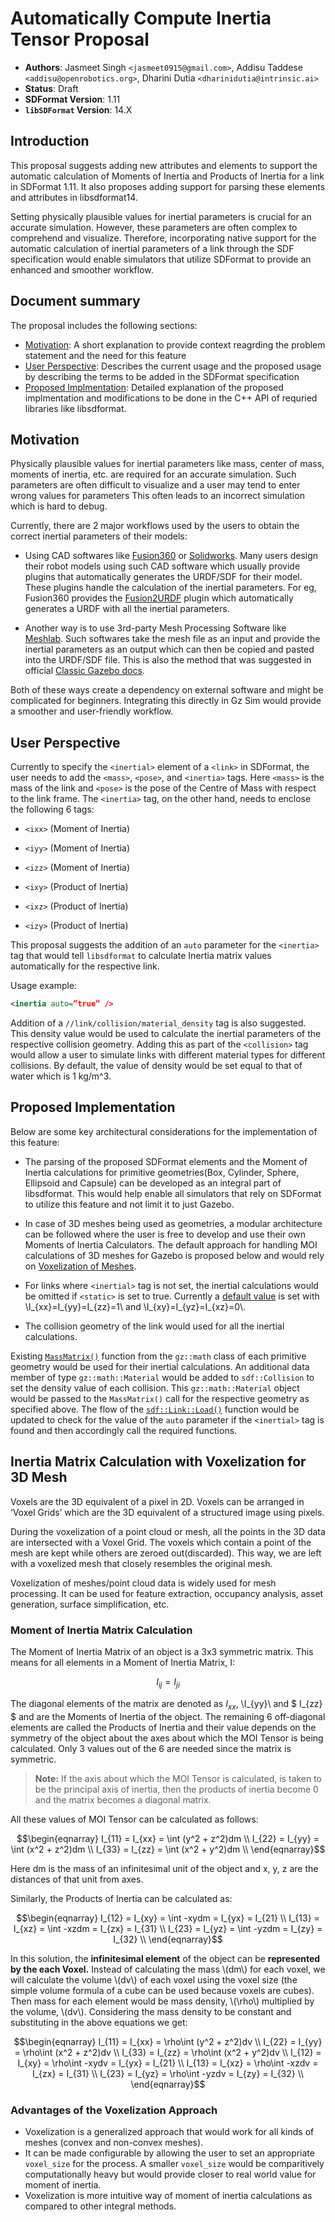 <script src='https://cdnjs.cloudflare.com/ajax/libs/mathjax/2.7.5/MathJax.js?config=TeX-MML-AM_CHTML' async></script>

# Automatically Compute Inertia Tensor Proposal

* **Authors**:
Jasmeet Singh `<jasmeet0915@gmail.com>`, Addisu Taddese `<addisu@openrobotics.org>`, Dharini Dutia `<dharinidutia@intrinsic.ai>`
* **Status**: Draft
* **SDFormat Version**: 1.11
* **`libSDFormat` Version**: 14.X 

## Introduction

This proposal suggests adding new attributes and elements to support the automatic calculation of Moments of Inertia and Products of Inertia for a link in SDFormat 1.11. It also proposes adding support for parsing these elements and attributes in libsdformat14.

Setting physically plausible values for inertial parameters is crucial for an accurate simulation. However, these parameters are often complex to comprehend and visualize. Therefore, incorporating native support for the automatic calculation of inertial parameters of a link through the SDF specification would enable simulators that utilize SDFormat to provide an enhanced and smoother workflow.

## Document summary

The proposal includes the following sections:

* [Motivation](#motivation): A short explanation to provide context reagrding the problem statement and the need for this feature
* [User Perspective](#user-perspective): Describes the current usage and the proposed usage by describing the terms to be added in the SDFormat specification
* [Proposed Implmentation](#proposed-implementation): Detailed explanation of the proposed implmentation and modifications to be done in the C++ API of requried libraries like libsdformat. 

## Motivation

Physically plausible values for inertial parameters like mass, center of mass, moments of inertia, etc. are required for an accurate simulation. Such parameters are often difficult to visualize and a user may tend to enter wrong values for parameters This often leads to an incorrect simulation which is hard to debug.

Currently, there are 2 major workflows used by the users to obtain the correct inertial parameters of their models:

 * Using CAD softwares like [Fusion360](https://www.autodesk.in/products/fusion-360/overview?term=1-YEAR&tab=subscription) or [Solidworks](https://www.solidworks.com/). Many users design their robot models using such CAD software which usually provide plugins that automatically generates the URDF/SDF for their model. These plugins handle the calculation of the inertial parameters. For eg, Fusion360 provides the [Fusion2URDF](https://github.com/syuntoku14/fusion2urdf) plugin which automatically generates a URDF with all the inertial parameters.

 * Another way is to use 3rd-party Mesh Processing Software like [Meshlab](https://www.meshlab.net/). Such softwares take the mesh file as an input and provide the inertial parameters as an output which can then be copied and pasted into the URDF/SDF file. This is also the method that was suggested in official [Classic Gazebo docs](https://classic.gazebosim.org/tutorials?cat=build_robot&tut=inertia).

Both of these ways create a dependency on external software and might be complicated for beginners. Integrating this directly in Gz Sim would provide a smoother and user-friendly workflow.

## User Perspective

Currently to specify the `<inertial>` element of a `<link>` in SDFormat, the user needs to add the `<mass>`, `<pose>`, and `<inertia>` tags. Here `<mass>` is the mass of the link and `<pose>` is the pose of the Centre of Mass with respect to the link frame. The `<inertia>` tag, on the other hand, needs to enclose the following 6 tags:

 * `<ixx>` (Moment of Inertia)

 * `<iyy>` (Moment of Inertia)

 * `<izz>` (Moment of Inertia)

 * `<ixy>` (Product of Inertia)
 
 * `<ixz>` (Product of Inertia)
 
 * `<izy>` (Product of Inertia)

This proposal suggests the addition of an `auto` parameter for the `<inertia>` tag that would tell `libsdformat` to calculate Inertia matrix values automatically for the respective link. 

Usage example:    
```xml
<inertia auto=”true” />
```

Addition of a `//link/collision/material_density` tag is also suggested. This density value would be used to calculate the inertial parameters of the respective collision geometry. Adding this as part of the `<collision>` tag would allow a user to simulate links with different material types for different collisions. By default, the value of density would be set equal to that of water which is 1 kg/m^3.  

## Proposed Implementation
Below are some key architectural considerations for the implementation of this feature:

 *  The parsing of the proposed SDFormat elements and the Moment of Inertia calculations for primitive geometries(Box, Cylinder, Sphere, Ellipsoid and Capsule) can be developed as an integral part of libsdformat. This would help enable all simulators that rely on SDFormat to utilize this feature and not limit it to just Gazebo.

 * In case of 3D meshes being used as geometries, a modular architecture can be followed where the user is free to develop and use their own Moments of Inertia Calculators. The default approach for handling MOI calculations of 3D meshes for Gazebo is proposed below and would rely on [Voxelization of Meshes](#inertia-matrix-calculation-with-voxelization-for-3d-mesh).

 * For links where `<inertial>` tag is not set, the inertial calculations would be omitted if `<static>` is set to true. Currently a [default value](https://github.com/gazebosim/sdformat/blob/4530dba5e83b5ee7868156d3040e7554f93b19a6/src/Link.cc#L164) is set with \\I_{xx}=I_{yy}=I_{zz}=1\\ and \\I_{xy}=I_{yz}=I_{xz}=0\\.

 * The collision geometry of the link would used for all the inertial calculations.

Existing [`MassMatrix()`](https://github.com/gazebosim/gz-math/blob/2dd5ab6f9e0b7b3220723c5fa5f4f763746c0851/include/gz/math/detail/Capsule.hh#L100) function from the `gz::math` class of each primitive geometry would be used for their inertial calculations. 
An additional data member of type `gz::math::Material` would be added to `sdf::Collision` to set the density value of each collision. This `gz::math::Material` object would be passed to the `MassMatrix()` call for the respective geometry as specified above.
The flow of the [`sdf::Link::Load()`](https://github.com/gazebosim/sdformat/blob/4530dba5e83b5ee7868156d3040e7554f93b19a6/src/Link.cc#L170) function would be updated to check for the value of the `auto` parameter if the `<inertial>` tag is found and then accordingly call the required functions.

## Inertia Matrix Calculation with Voxelization for 3D Mesh

Voxels are the 3D equivalent of a pixel in 2D. Voxels can be arranged in ‘Voxel Grids’ which are the 3D equivalent of a structured image using pixels. 

During the voxelization of a point cloud or mesh, all the points in the 3D data are intersected with a Voxel Grid. The voxels which contain a point of the mesh are kept while others are zeroed out(discarded). This way, we are left with a voxelized mesh that closely resembles the original mesh.

Voxelization of meshes/point cloud data is widely used for mesh processing. It can be used for feature extraction, occupancy analysis, asset generation, surface simplification, etc. 

### Moment of Inertia Matrix Calculation

The Moment of Inertia Matrix of an object is a 3x3 symmetric matrix. This means for all elements in a Moment of Inertia Matrix, I:

$$
    I_{ij} = I_{ji} 
$$

The diagonal elements of the matrix are denoted as $`I_{xx}`$, \I_{yy}\ and $ I_{zz} $ and are the Moments of Inertia of the object. The remaining 6 off-diagonal elements are called the Products of Inertia and their value depends on the symmetry of the object about the axes about which the MOI Tensor is being calculated. Only 3 values out of the 6 are needed since the matrix is symmetric. 

>**Note:** If the axis about which the MOI Tensor is calculated, is taken to be the principal axis of inertia, then the products of inertia become 0 and the matrix becomes a diagonal matrix.

All these values of MOI Tensor can be calculated as follows:

$$\begin{eqnarray} 
 I_{11} = I_{xx} = \int (y^2 + z^2)dm \\
 I_{22} = I_{yy} = \int (x^2 + z^2)dm \\
 I_{33} = I_{zz} = \int (x^2 + y^2)dm \\ 
\end{eqnarray}$$

Here dm is the mass of an infinitesimal unit of the object and x, y, z are the distances of that unit from axes. 

Similarly, the Products of Inertia can be calculated as:

$$\begin{eqnarray}
 I_{12}  = I_{xy} = \int -xydm = I_{yx} = I_{21} \\
 I_{13}  = I_{xz} = \int -xzdm = I_{zx} = I_{31} \\
 I_{23}  = I_{yz} = \int -yzdm = I_{zy} = I_{32} \\
\end{eqnarray}$$

In this solution, the **infinitesimal element** of the object can be **represented by the each Voxel.** Instead of calculating the mass \\(dm\\) for each voxel, we will calculate the volume \\(dv\\) of each voxel using the voxel size (the simple volume formula of a cube can be used because voxels are cubes). Then mass for each element would be mass density, \\(\rho\\) multiplied by the volume, \\(dv\\). Considering the mass density to be constant and substituting in the above equations we get:

$$\begin{eqnarray}
I_{11} = I_{xx} = \rho\int (y^2 + z^2)dv \\
I_{22} = I_{yy} = \rho\int (x^2 + z^2)dv \\
I_{33} = I_{zz} = \rho\int (x^2 + y^2)dv \\
I_{12}  = I_{xy} = \rho\int -xydv = I_{yx} = I_{21} \\
I_{13}  = I_{xz} = \rho\int -xzdv = I_{zx} = I_{31} \\
I_{23}  = I_{yz} = \rho\int -yzdv = I_{zy} = I_{32} \\
\end{eqnarray}$$

### Advantages of the Voxelization Approach
 * Voxelization is a generalized approach that would work for all kinds of meshes (convex and non-convex meshes).
 * It can be made configurable by allowing the user to set an appropriate `voxel_size` for the process. A smaller `voxel_size` would be comparitively computationally heavy but would provide closer to real world value for moment of inertia.
 * Voxelization is more intuitive way of moment of inertia calculations as compared to other integral methods. 
